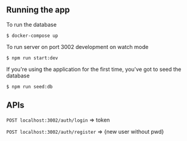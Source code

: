 ## Running the app

To run the database 
```
$ docker-compose up
```

To run server on port 3002 development on watch mode
```
$ npm run start:dev
```

If you're using the application for the first time, you've got to seed the database
```
$ npm run seed:db
```

## APIs

```POST localhost:3002/auth/login``` 	=> token

```POST localhost:3002/auth/register``` 	=> {new user without pwd}


